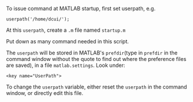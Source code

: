 To issue command at MATLAB startup, first set userpath, e.g.

```
userpath('/home/dcui/');
```

At this `userpath`, create a `.m` file named `startup.m`

Put down as many command needed in this script.

The `userpath` will be stored in MATLAB's `prefdir`(type in `prefdir` in the command window without the quote to find out where the preference files are saved), in a file `matlab.settings`. Look under:

```
<key name="UserPath">
```

To change the `userpath` variable, either reset the `userpath` in the command window, or directly edit this file.
